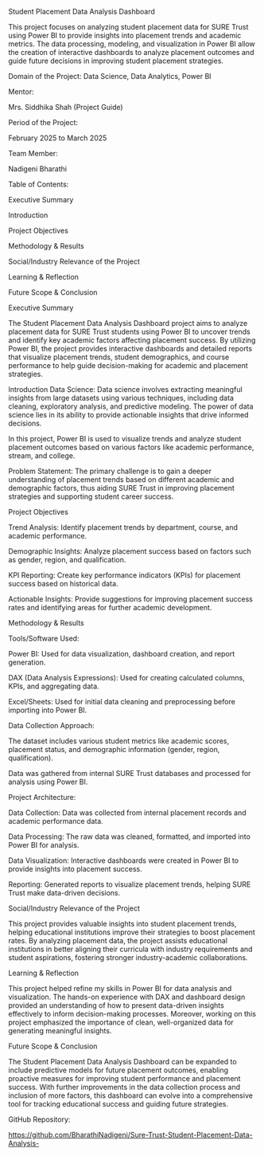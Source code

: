 Student Placement Data Analysis Dashboard

This project focuses on analyzing student placement data for SURE Trust using Power BI to provide insights into placement trends and academic metrics. The data processing, modeling, and visualization in Power BI allow the creation of interactive dashboards to analyze placement outcomes and guide future decisions in improving student placement strategies.

Domain of the Project: Data Science, Data Analytics, Power BI

Mentor:

Mrs. Siddhika Shah (Project Guide)

Period of the Project:

February 2025 to March 2025

Team Member:

Nadigeni Bharathi 

Table of Contents: 

Executive Summary

Introduction

Project Objectives

Methodology & Results

Social/Industry Relevance of the Project

Learning & Reflection

Future Scope & Conclusion

Executive Summary

The Student Placement Data Analysis Dashboard project aims to analyze placement data for SURE Trust students using Power BI to uncover trends and identify key academic factors affecting placement success. By utilizing Power BI, the project provides interactive dashboards and detailed reports that visualize placement trends, student demographics, and course performance to help guide decision-making for academic and placement strategies.

Introduction
Data Science:
Data science involves extracting meaningful insights from large datasets using various techniques, including data cleaning, exploratory analysis, and predictive modeling. The power of data science lies in its ability to provide actionable insights that drive informed decisions.

In this project, Power BI is used to visualize trends and analyze student placement outcomes based on various factors like academic performance, stream, and college.

Problem Statement:
The primary challenge is to gain a deeper understanding of placement trends based on different academic and demographic factors, thus aiding SURE Trust in improving placement strategies and supporting student career success.

Project Objectives

Trend Analysis: Identify placement trends by department, course, and academic performance.

Demographic Insights: Analyze placement success based on factors such as gender, region, and qualification.

KPI Reporting: Create key performance indicators (KPIs) for placement success based on historical data.

Actionable Insights: Provide suggestions for improving placement success rates and identifying areas for further academic development.

Methodology & Results

Tools/Software Used:

Power BI: Used for data visualization, dashboard creation, and report generation.

DAX (Data Analysis Expressions): Used for creating calculated columns, KPIs, and aggregating data.

Excel/Sheets: Used for initial data cleaning and preprocessing before importing into Power BI.

Data Collection Approach:

The dataset includes various student metrics like academic scores, placement status, and demographic information (gender, region, qualification).

Data was gathered from internal SURE Trust databases and processed for analysis using Power BI.

Project Architecture:

Data Collection: Data was collected from internal placement records and academic performance data.

Data Processing: The raw data was cleaned, formatted, and imported into Power BI for analysis.

Data Visualization: Interactive dashboards were created in Power BI to provide insights into placement success.

Reporting: Generated reports to visualize placement trends, helping SURE Trust make data-driven decisions.

Social/Industry Relevance of the Project

This project provides valuable insights into student placement trends, helping educational institutions improve their strategies to boost placement rates. By analyzing placement data, the project assists educational institutions in better aligning their curricula with industry requirements and student aspirations, fostering stronger industry-academic collaborations.

Learning & Reflection

This project helped refine my skills in Power BI for data analysis and visualization. The hands-on experience with DAX and dashboard design provided an understanding of how to present data-driven insights effectively to inform decision-making processes. Moreover, working on this project emphasized the importance of clean, well-organized data for generating meaningful insights.

Future Scope & Conclusion

The Student Placement Data Analysis Dashboard can be expanded to include predictive models for future placement outcomes, enabling proactive measures for improving student performance and placement success. With further improvements in the data collection process and inclusion of more factors, this dashboard can evolve into a comprehensive tool for tracking educational success and guiding future strategies.

GitHub Repository:

https://github.com/BharathiNadigeni/Sure-Trust-Student-Placement-Data-Analysis-


